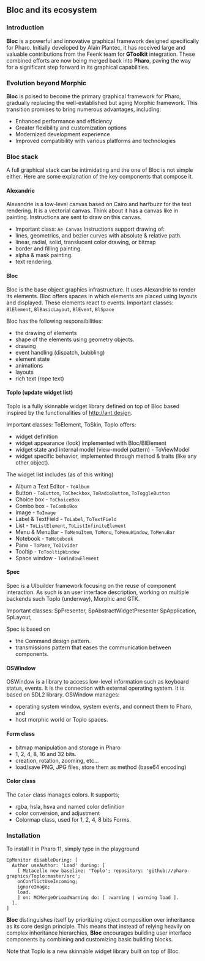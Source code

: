 ## Bloc and its ecosystem

### Introduction

**Bloc** is a powerful and innovative graphical framework designed specifically
for Pharo. Initially developed by Alain Plantec, it has received large and valuable
contributions from the Feenk team for **GToolkit** integration. These combined
efforts are now being merged back into **Pharo**, paving the way for a
significant step forward in its graphical capabilities.

### Evolution beyond Morphic

**Bloc** is poised to become the primary graphical framework for Pharo,
gradually replacing the well-established but aging Morphic framework. 
This transition promises to bring numerous advantages, including:

- Enhanced performance and efficiency
- Greater flexibility and customization options
- Modernized development experience
- Improved compatibility with various platforms and technologies

### Bloc stack 

A full graphical stack can be intimidating and the one of Bloc is not simple either. 
Here are some explanation of the key components that compose it. 

#### Alexandrie
Alexandrie is a low-level canvas based on Cairo and harfbuzz for the text rendering. It is a vectorial canvas.
Think about it has a canvas like in painting. Instructions are sent to draw on this canvas. 

- Important class: `Ae Canvas` 
Instructions support drawing of:
- lines, geometrics, and bezier curves with absolute & relative path.
- linear, radial, solid, translucent color drawing, or bitmap
- border and filling painting.
- alpha & mask painting.
- text rendering.

#### Bloc
Bloc is the base object graphics infrastructure. It uses Alexandrie to render its elements. 
Bloc offers spaces in which elements are placed using layouts and displayed. These elements react to 
events. 
Important classes:  `BlElement`, `BlBasicLayout`, `BlEvent`, `BlSpace`

Bloc has the following responsibilities: 
- the drawing of elements
- shape of the elements using geometry objects. 
- drawing
- event handling (dispatch, bubbling)
- element state
- animations 
- layouts
- rich text (rope text)


#### Toplo (update widget list)
Toplo is a fully skinnable widget library defined on top of Bloc based inspired by the functionalities of http://ant.design. 

Important classes: ToElement, ToSkin, 
Toplo offers:
- widget definition
- widget appearance (look) implemented with Bloc/BlElement
- widget state and internal model (view-model pattern) - ToViewModel
- widget specific behavior, implemented through method & traits (like any other object).

The widget list includes (as of this writing)
- Album a Text Editor - `ToAlbum`
-  Button - `ToButton`, `ToCheckbox`, `ToRadioButton`, `ToToggleButton`
- Choice box - `ToChoiceBox`
- Combo box - `ToComboBox`
- Image - `ToImage`
- Label & TextField - `ToLabel`, `ToTextField`
- List - `ToListElement`, `ToListInfiniteElement`
-  Menu & MenuBar - `ToMenuItem`, `ToMenu`, `ToMenuWindow`, `ToMenuBar`
-  Notebook - `ToNotebook`
- Pane - `ToPane`, `ToDivider`
- Tooltip - `ToTooltipWindow`
- Space window - `ToWindowElement`

#### Spec 
Spec is a UIbuilder framework focusing on the reuse of component interaction.
As such is an user interface description, working on multiple backends such Toplo (underway), Morphic and GTK.

Important classes: SpPresenter, SpAbstractWidgetPresenter SpApplication, SpLayout, 

Spec is based on 
- the Command design pattern.
- transmissions pattern that eases the communication between components.



#### OSWindow 
OSWindow is a library to access low-level information such as keyboard status, events. 
It is the connection with external operating system.
It is based on SDL2 library.
OSWindow manages: 
- operating system window, system events, and connect them to Pharo, and 
- host morphic world or Toplo spaces.

#### Form class
- bitmap manipulation and storage in Pharo
- 1, 2, 4, 8, 16 and 32 bits.
- creation, rotation, zooming, etc...
- load/save PNG, JPG files, store them as method (base64 encoding) 

#### Color class
The `Color` class manages colors. 
It supports; 
- rgba, hsla, hsva and named color definition
- color conversion, and adjustment
- Colormap class, used for 1, 2, 4, 8 bits Forms.




### Installation
To install it in Pharo 11, simply type in the playground

```smalltalk
EpMonitor disableDuring: [
  Author useAuthor: 'Load' during: [
    [ Metacello new baseline: 'Toplo'; repository: 'github://pharo-graphics/Toplo:master/src';
	onConflictUseIncoming;
	ignoreImage;
	load.
    ] on: MCMergeOrLoadWarning do: [ :warning | warning load ].
  ].
]
```

**Bloc** distinguishes itself by prioritizing object composition over
inheritance as its core design principle. This means that instead of relying
heavily on complex inheritance hierarchies, **Bloc** encourages building user
interface components by combining and customizing basic building blocks.

Note that Toplo is a new skinnable widget library built on top of Bloc.
